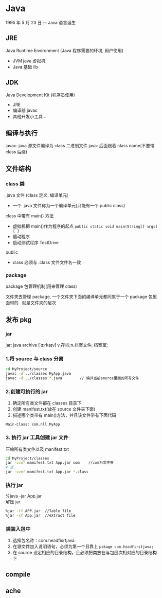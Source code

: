 # Java

1995 年 5 月 23 日 -- Java 语言诞生

## JRE

Java Runtime Environment (Java 程序需要的环境, 用户使用)

- JVM java 虚拟机
- Java 基础 lib

## JDK

Java Development Kit (程序员使用)

- JRE
- 编译器 javac
- 其他开发小工具...

## 编译与执行

javac: java 源文件编译为 class 二进制文件
java: 后面跟着 class name(不要带 class 后缀)

## 文件结构

### class 类

.java 文件 (class 定义, 编译单元)

- 一个 .java 文件称为一个编译单元(只能有一个 public class)

class 中带有 main() 方法

- 虚拟机把 main()作为程序的起点 `public static void main(String[] args) { }`
- 启动程序
- 启动测试程序 TestDrive

public

- class 必须与 .class 文件文件名一致

### package

package 包管理机制(用来管理 class)

文件夹去管理 package, 一个文件夹下面的编译单元都同属于一个 package
包里面带的 . 就是文件夹的层次

## 发布 pkg

### jar

jar: java archive [ˈɑ:rkaɪv] v.存档;n.档案文件; 档案室;

### 1.将 source 与 class 分离

```bash
cd MyProject/source
javac -d ../classes MyApp.java
javac -d ../classes *.java        // 编译当前source里面的所有文件
```

### 2.创建可执行的 jar

1. 确定所有类文件都在 classes 目录下
2. 创建 manifest.txt(放在 source 文件夹下面)
3. 描述哪个类带有 main()方法，并且该文件带有下面代码

`Main-Class: com.nll.MyApp`

### 3. 执行 jar 工具创建 jar 文件

压缩所有类文件以及 manifest.txt

```bash
cd MyProject/classes
jar -cvmf manifest.txt App.jar com    //com为文件夹
# 或
jar -cvmf manifest.txt App.jar *.class
```

### 执行 jar

%java -jar App.jar  
解压 jar

```bash
%jar -tf APP.jar  //Table file
%jar -xf App.jar  //eXtract file
```

### 类装入包中

1. 选择包名称：com.headfisrtjava
2. 在源文件加入说明语句，必须为第一个且靠上 `pakage com.headfirstjava;`
3. 在 source 设定相应的目录结构，且必须把类放在与包层次相对应的目录结构下

## compile

## ache


